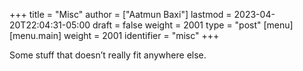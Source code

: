 +++
title = "Misc"
author = ["Aatmun Baxi"]
lastmod = 2023-04-20T22:04:31-05:00
draft = false
weight = 2001
type = "post"
[menu]
  [menu.main]
    weight = 2001
    identifier = "misc"
+++

Some stuff that doesn&rsquo;t really fit anywhere else.

